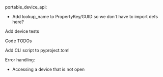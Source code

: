 portable_device_api:
  * Add lookup_name to PropertyKey/GUID so we don't have to import defs here?

Add device tests

Code TODOs

Add CLI script to pyproject.toml

Error handling:
  * Accessing a device that is not open
